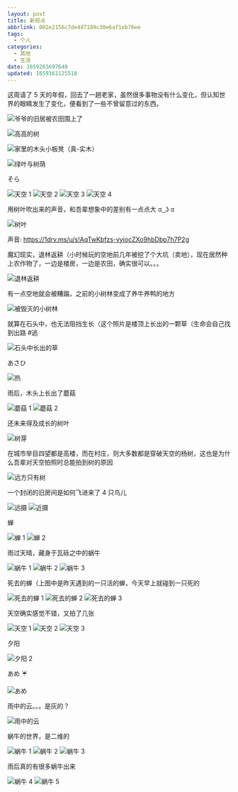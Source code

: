 ```yaml
---
layout: post
title: 新视点
abbrlink: 002e2156c7de4d7189c30e6af1eb76ee
tags:
  - 个人
categories:
  - 其他
  - 生活
date: 1659263697640
updated: 1659361125518
---
```


这周请了 5 天的年假，回去了一趟老家，虽然很多事物没有什么变化，但认知世界的眼睛发生了变化，便看到了一些不曾留意过的东西。

![爷爷的旧居被农田围上了](https://image-proxy.rxliuli.com/?url=https://lh3.googleusercontent.com/pw/AL9nZEUbjwYBQkklYjA0npQ5lPuG5CY5w1TrycauJp-2mfqaDs4Fd5I727g8e0dlFTLBDyOu6IhZc5pgrQch-5RJtnFDW2TLNRPVO0Uf2M8sBDzsW59_noS-35qt9qbbalYk7O4u-zHM3_lh2cUVI2geI1v5=w1783-h1337-no)

![高高的树](https://image-proxy.rxliuli.com/?url=https://lh3.googleusercontent.com/pw/AL9nZEW3hKIshgwnBj1J8gF8_DxSYN4vqkH-9-YwW5rex0AhMC83CeIgBaZnvQrq5-CQpFoQUGd0-xXyGtOeawv1JDlZqEUWnoF6azruPZc25r-vt1oSIWrkPMh4X3OfmPZr_-m8EM165Q60jQGvYn0SYDTj=w1003-h1337-no)

![家里的木头小板凳（真-实木）](https://image-proxy.rxliuli.com/?url=https://lh3.googleusercontent.com/pw/AL9nZEVEK4F8jbciGUedC-b6brnPPrg2ZTudwnhZtDhY-f_mgMStgc0jLgCeTyiGyZU00MRDVdkhn-8Aaw_pb7AQIHRLZwTPLGxUmDQMkgdsmuYK-31ahC067FEiwphbyvQRqHL2l_U3c0kOawTdpc2syupK=w1783-h1337-no)

![绿叶与树荫](https://image-proxy.rxliuli.com/?url=https://lh3.googleusercontent.com/pw/AL9nZEWQycXqGJ3lAEw_0U4Y45_0TrUxzfyfv4Hi-Xy9lpVk6i5hFPS3FdtrfWiN8Um4lRWFDj5af96nRMsxs2Qqh1tkNuLIQ0pGy7BKH3QoYZjUu9ylKdUUPuyzUunK4YonIM_ym84GZCZEnqDTvfeKFvJo=w1003-h1337-no)

そら

![天空 1](https://image-proxy.rxliuli.com/?url=https://lh3.googleusercontent.com/pw/AL9nZEWcA7J-vNw02TDt81Yp78AHcKwfiVTKtql18HYX3JuxTR7eP3Acpg228pew2MLDq9ReaLVnFYac3Mp5c9K3lgmNt8sKeQiJQa3F85_UTOa5rWYGOpKfjEChpADeLG2HMhVbI79PWsjZRl0x9m2EhJEY=w1783-h1337-no)
![天空 2](https://image-proxy.rxliuli.com/?url=https://lh3.googleusercontent.com/pw/AL9nZEVmQHOoTfUnt4QH64OkGfIezcJwM-OtAaE1oa4FKCPUiyGk7er8CF18TdokuwliI0wrT45ieKSstwRwkS310wvuhAxnStZV0Rk8x0Bj-3jbOISt3NdvFfLLLfEBaFQ30V1pA-J7uhYL7uveinI881EK=w1783-h1337-no)
![天空 3](https://image-proxy.rxliuli.com/?url=https://lh3.googleusercontent.com/pw/AL9nZEV2nr7K97amspV-Mld2XuzuiKFRBSidqvgEWk96AJz6A8JDV5zgOzkAlFr8xsXRB9hpQ6bHNAxwlsNCMFmLcyt9KcM6nSV6zp1ZL7_UuNAMSXH6SGCk-Cl8LhJynKpnPCWP3y9fRR7IZZtlArZCVcTD=w1783-h1337-no)
![天空 4](https://image-proxy.rxliuli.com/?url=https://lh3.googleusercontent.com/pw/AL9nZEV3aJOP24N1Umagfr_h7WTPmWDkpKXeixB03Y2Tp8zTq-jTJbuuE2T_q4zfNZOU7FUfRWtqDv2QsF2rNAfFIK7fI3RS-wXKFmi-Y34i816_yJROeYSM0ift8Snpsdn8NvT-f27gRSPEQtPLS99pm0Lo=w1783-h1337-no)

用树叶吹出来的声音，和吾辈想象中的差别有一点点大 ಡ ͜ ʖ ಡ

![树叶](https://image-proxy.rxliuli.com/?url=https://lh3.googleusercontent.com/pw/AL9nZEWeDljN4jFTG5zQ_pmASmE0VcnHOhwQ50Lh5YHOGUBrqFX9dlr6x2jZvzcso0lLtU68OL_psC_1yLJGk2DxX2xx7OfEA2ninK9qed68xi5xTzLaUPL9bk9QejSoCVYfWp2kHGH1gwspZFH_DM-t55TY=w1003-h1337-no)

声音: <https://1drv.ms/u/s!AqTwKbfzs-vyiocZXo9hbDbp7h7P2g>

魔幻现实，退林返耕（小时候玩的空地前几年被挖了个大坑（卖地），现在居然种上农作物了，一边是楼房，一边是农田，确实很可以。。。

![退林返耕](https://image-proxy.rxliuli.com/?url=https://lh3.googleusercontent.com/pw/AL9nZEWVlhEiCajamNxy6ILPC_dxFUZU6i5urH-6K7OH9HtyvWIiWAqjSlVnRicVHy6pdoRGcb5I2t-V39vcK1IgOnEPzACxQtl6WYhU-cvjl6AtJrwOi93_hDYFzJl4pXSxnlAGYPxKoccbhW2xokX5h25O=w1783-h1337-no)

有一点空地就会被糟蹋，之前的小树林变成了养牛养鸭的地方

![被毁灭的小树林](https://pbs.twimg.com/media/FYaWY2nUYAAUW_J?format=jpg\&name=large)

就算在石头中，也无法阻挡生长（这个照片是楼顶上长出的一颗草（生命会自己找到出路 #逃

![石头中长出的草](https://image-proxy.rxliuli.com/?url=https://lh3.googleusercontent.com/pw/AL9nZEXamFpVGGVIMkOEnP-cVQt4ypVGvdu5X08cZblmkCMCsD0NRF8_x9xBctONhta84i0YJqpCRdUONT2MWpKN6ZtweAqPNww34neFI3n5iK6YEeFRXbI_aMyBGn4pNgSbf7r66N8-iV8pe06RZTdh885v=w1003-h1337-no)

あさひ

![热](https://image-proxy.rxliuli.com/?url=https://lh3.googleusercontent.com/pw/AL9nZEV2sIra0Ti4nkWvbNgufzLEWVnrHcBrMKd31vctz6D9jvzFUi5TjZxrla1mFkMT8B4zrh2HE8y7YuGUanPwdxwqex6hJNbE6kNnaI9wSCXDf_5aVdjBcBT6eU6vz7UbYieX05ECoYETU6woVGlVxmDO=w1783-h1337-no)

雨后，木头上长出了蘑菇

![蘑菇 1](https://image-proxy.rxliuli.com/?url=https://lh3.googleusercontent.com/pw/AL9nZEWL7Sg_ejmjQTSHjRAL-pWS71ZLlDaaWg1gN0SlAISnlA6TvE09jYguQdgi8OqG9s2BFHtL6lbw_MK3SeIhBu2sBCusfn331rv1JQ99iLQHup43GnLtRfVMKn8YJeYIouZGW-P2ye28ij_VoeMAcen-=w1003-h1337-no)
![蘑菇 2](https://image-proxy.rxliuli.com/?url=https://lh3.googleusercontent.com/pw/AL9nZEVKWE7deSWE_l0faErNQROTp_Y5HBRnlpjV3Qmxaxr_-6pMVDhgLiDYaFedkBcwGz6HS4neAegODYozIO8NxmocoXro4FVhFV5t5kBnGPddVGR6ru1DNSRrLPdH_XGIdrL7s0XtCegxZjTv2Z3Bogtl=w1783-h1337-no)

还未来得及成长的树叶

![树芽](https://image-proxy.rxliuli.com/?url=https://lh3.googleusercontent.com/pw/AL9nZEUKPipICU7gEA4W9vzt2qQ5YmcDpbi6eDJCLGA0Sn58VtwofDLuU6Quqsy-8P3bbOzkQN4tkZH3zFqwEcoYfHhQdRuZ61siwiphHX4iq-Pa0XDRVaPEbpMldtcdXna9WIKHoW1L7TMwyAFmduNtKJoG=w1003-h1337-no)

在城市举目四望都是高楼，而在村庄，则大多数都是穿破天空的杨树，这也是为什么吾辈对天空拍照时总能拍到树的原因

![远方只有树](https://image-proxy.rxliuli.com/?url=https://lh3.googleusercontent.com/pw/AL9nZEVQBp1i4QG6aOhufPJUAam-Qb61KehmUktOyGjgWSGtVQSPTJaaIRMcIWSKqFImTa5c1byxBTJ7V1n0PMFeZRJPoacnUaGPvfbFqsETpQYd0odUWA3kPi_LFNUM1I2l14SV65OmzRdVNgmt_k8pZkwe=w1003-h1337-no)

一个封闭的旧房间是如何飞进来了 4 只鸟儿

![远摄](https://image-proxy.rxliuli.com/?url=https://lh3.googleusercontent.com/pw/AL9nZEWdit-bbWs8Axt5GG8Yzd5oeohTkXYtzfkJEBSppQQZc-Mv2oBJp3Xg3Xn4UpQThwm5G9RXy4uH_VmMYqVZB0mWnBE9_bvt-m78TKnaDVEV24nIKoeQbtLVq8mi97KHfv3wr1SeMrev1YV4Cfm7F97X=w1003-h1337-no)
![近摄](https://image-proxy.rxliuli.com/?url=https://lh3.googleusercontent.com/pw/AL9nZEX5hkVhtW-DIfXhoDvtN6cNCz8nBEZiwvDdcWX9Bh3bSUBBnWC5A6R5w2O_xUjQI0bs1te1CgH96oVbO0OAxobeIjjPFlgG8-IaO_uCVjijxASb9UTFWJ9DTSyUcoE2hXywkdkYJxFZYJUiYP_qtV_P=w1003-h1337-no)

蝉

![蝉 1](https://image-proxy.rxliuli.com/?url=https://lh3.googleusercontent.com/pw/AL9nZEWfki45Nw0Sf1OFRln3yNfrX4EylP-UqBo6bo9EJ2uey6wFYqN6nuL2g0umdmbcYXGTwgXQvmbnxOxyhx12fWJF4Zgu57fTbMR2VzchXyOBHEpWks9qk7QXwmYJFkiXvWo5H_SUiLo80j5d5cEBSti7=w1003-h1337-no)
![蝉 2](https://image-proxy.rxliuli.com/?url=https://lh3.googleusercontent.com/pw/AL9nZEUrhz_eXrL_-SlCMfWIrZJ2mL5vzD1JUJ-KfxbCtN6cslcPoVGzKG1t15g0ChM7xvhlAb6HxGVLMOn6ByBMIxrcoqnRZHy_eha0Grn2v8d6kIiDSE9J-GUPlXCIDPC2nkQi-TD-maoA57Ei1xD4cIcu=w1783-h1337-no)

雨过天晴，藏身于瓦砾之中的蜗牛

![蜗牛 1](https://image-proxy.rxliuli.com/?url=https://lh3.googleusercontent.com/pw/AL9nZEXw0ivAzpg1RvfgAN52iHUxEbidSvE06GbYY0VJ5I0ZhPRGkkJ_oUwGgoR0SOTvxRPcHn6a7UvddT8Tlf3Ko8Vq84r4Ezawo25WqF9J3Uqnf6kw3K4xAhE1ofo2d6qBnRrpBTC8NwPfR401Hian_zDD=w1003-h1337-no)
![蜗牛 2](https://image-proxy.rxliuli.com/?url=https://lh3.googleusercontent.com/pw/AL9nZEXWuXuRv1zFFTKLVtOCMMGdV4XtS5my_zVS8QieQU0CC4gAdk7omxeMxWh-nkTVi1BW_nrC6sMlfxlJ3G47CAo3ZkUI0P8D3kb8qK8bhnRja3lukio74DkNl7I9Ed3nwz_3ERoxn2lVcmTX-VD1uqJo=w1003-h1337-no)
![蜗牛 3](https://image-proxy.rxliuli.com/?url=https://lh3.googleusercontent.com/pw/AL9nZEWj3w5dJ6xBqf03kuocff0Dag1ejVUCuDQn02uWazi-d-lpw65Dz9VA3T9d7fb5qIJKpohehJYygoKTloZeEzE70CA7JA-6vX-XUTnoEbNW_b_vXRIKwJicPlUIttEplUgLxzzYdAxvS2K6E3_DjLDk=w1003-h1337-no)

死去的蝉（上图中是昨天遇到的一只活的蝉，今天早上就碰到一只死的

![死去的蝉 1](https://image-proxy.rxliuli.com/?url=https://lh3.googleusercontent.com/pw/AL9nZEWABaINBKHI--vkncMp7VzMimo7P5zS0rrCvcG426ilfXiYnkOgLsq7Ge4zJ7ed9CfxZns83dOGh_-bOve_lR6n45fcsfbUA69w2ZE51Lg24BRipEgcY-RJx7309yHdbiW2VWSsL5uIOS4AjR3xtjXM=w1003-h1337-no)
![死去的蝉 2](https://image-proxy.rxliuli.com/?url=https://lh3.googleusercontent.com/pw/AL9nZEVWO5YaiXM7JHE-FwjUU6TikFZa0oQ2WDhEhikyYdmVIOms_VxyEXnjhn1nI5Hbh8H-QILYjvLCIn4FmzQgHg85DgBgNlcs-B1--ci5Lg9-6koWtXfOfkZ8CL8Qw6AmlSEbnL4vRfi7VKAoaoqWugJf=w1003-h1337-no)
![死去的蝉 3](https://image-proxy.rxliuli.com/?url=https://lh3.googleusercontent.com/pw/AL9nZEX3Er4MoEmXxG5HRj-bftsWbfj-Om_cixRZ-nhcw5HsY5Ip-EkC2zD_2KYAZg3R2n-WxTJkB6sjLwDg--kma96_vduMp-wObS1GNDJXS4yCAGX9rl26B8NMHvTeqeuhAG20OMEllbFWRAnVeLMCycw9=w1003-h1337-no)

天空确实感觉不错，又拍了几张

![天空 1](https://image-proxy.rxliuli.com/?url=https://lh3.googleusercontent.com/pw/AL9nZEXBVQey0YwzB2hM5f_Ffs6X-mrRwjjxypJ3FhEE33vIxidrXk1eSnKGYddvkrSvvQj5Zy1PF2CNVbt1g-nOefKin4t5XNOZOnuDo-782mjsSs8pMDOWXh0d2IzYmdepK18upJAeHwyex2-qufzXAn4z=w1783-h1337-no)
![天空 2](https://image-proxy.rxliuli.com/?url=https://lh3.googleusercontent.com/pw/AL9nZEUx6z0TMn6WegAknHxa8qQ7uwHMqBxGsyPbDZKb_rrfVgCwrDkac-7g-kx6OBdVDL3GQuXvsZGdUFOF-BRwbPlRfQ3_kcofnw4d0uMflhcO6BLjy-VLO0DROot6xFEEIAEVPE5ARyyLsZft9VmfY-7N=w1783-h1337-no)
![天空 3](https://image-proxy.rxliuli.com/?url=https://lh3.googleusercontent.com/pw/AL9nZEWz4K0RHTkhowf3BlqIx6ThTktRpOhcCdCY2IKXyukX2Q92Ed-k1xmWG-VYbdRTZhW8S43l4NmVHg4sHfxRQqb-nkRQjBIsiAnWIqifPcVejM8fUfJgeeSWwIxD4RMDFRWwBZKSc23VQlOShiimbXLj=w1783-h1337-no)

夕阳

![夕阳 2](https://image-proxy.rxliuli.com/?url=https://lh3.googleusercontent.com/pw/AL9nZEUVfq4-6jTzSsm8ca_6oVzBYuKZDfWmOhd5TvicErnE5IzvbCimPl9kR7MJzGCulmaMvUuqB34_JFScXRIFf6U--cQd0ynuzPUS_5MeRSn52BEe3ktMonS99rvHEoI-TiiLR-O8YeTnryalX8L-VjXu=w1783-h1337-no)

あめ ☔

![あめ](https://image-proxy.rxliuli.com/?url=https://lh3.googleusercontent.com/pw/AL9nZEW5MZJTl1G7c3jywXNmamyk8C7ooR_z9pWw2wAaeCfkSQKo9wY4S89ldfdfX1vSpqq8jBvIzOCaO6leisV4QsbjJ10HT7cLSTJh2s3NtD46mc-nFgLd7Q2Jt6z6JqjS84M0fG8PVPda27uB_ofeXPhA=w1003-h1337-no)

雨中的云。。。是灰的？

![雨中的云](https://image-proxy.rxliuli.com/?url=https://lh3.googleusercontent.com/pw/AL9nZEX3opFAmhwzUskuulmfyGJ1-i4vLi3DMRFrXlkUJz2v7fuXQqNP5zKteR-v7aKnsJ6OXCRG3xmPKObkD2eolc2TKV6dcdOrQnntIE_-jVP4WminSTDwSJ_goxDjOum9U6vXILaHACblYmPQRjG0QWsg=w1882-h1337-no)

蜗牛的世界，是二维的

![蜗牛 1](https://image-proxy.rxliuli.com/?url=https://lh3.googleusercontent.com/pw/AL9nZEVLZ6FSdDtgbFg-OzVEA9fo9iTVlBs5G4mke_yrzcJ14CLuc2HYOQHfchkKnzlNp3zPCb5L46oGasJI9bf0dK_iT08zwhMyieJpKcPiwrE0xxNoQW6cOnCwvcB4XI3jrBui36PvbIKTKAF30oaUQaDC=w1003-h1337-no)
![蜗牛 2](https://image-proxy.rxliuli.com/?url=https://lh3.googleusercontent.com/pw/AL9nZEWGdVVFVZDH3p1Gtb6gG0eROfuill6rtLb7Y0g5hIFSUApSeVvdjqj0LR9IvMCkspdDb2ZcuW0VjRkbuaon6d_naka-VLd7OxgeJrqYQ67R9TuLvTTIayXlZQp3u92VSQGWT-F4b6ihHeOkFo4_bXhV=w1003-h1337-no)
![蜗牛 3](https://image-proxy.rxliuli.com/?url=https://lh3.googleusercontent.com/pw/AL9nZEVrWKUe22SKcplrt0rLEwfXyxNnCfgt9P6nqgw3BnqvKfQ99jm8-ItHNUE5fWKnliLMd9cSt6xmtssSBCA12vAcmF25ezBpVb2QdHhNIVA3L79aXcTwzDMP88lfWpJeIji2N1WoFz74g8a6KpunhDRm=w1003-h1337-no)

雨后真的有很多蜗牛出来

![蜗牛 4](https://image-proxy.rxliuli.com/?url=https://lh3.googleusercontent.com/pw/AL9nZEU4nqisIfb96Xu-YnP3SO27JOu2TKiEDR8iCnFl5aRXSDjOMRHLnzxnCc8khjeJcIwL92ywi45OvioRjvSAuD7g6x4vdbskZIxA9HTY_6o05O_yZNHEmZftYaJeHHvR9jKxexgjL5YFbTpO9A4vDWaB=w1003-h1337-no)
![蜗牛 5](https://image-proxy.rxliuli.com/?url=https://lh3.googleusercontent.com/pw/AL9nZEV2rSDwfngA00LiBn52oSoZ7fzUjqaessP42i-k_PuqErzmmoNBKAiRpYae2SihP7MpA5pTRGlDAorp3aEj7q_-J2B6ubujZA62PnOxhdFl-hwIyv4qDoXzOdff9qsOQiIzs9KWhTRZXgdO-IwptgJe=w1003-h1337-no)
